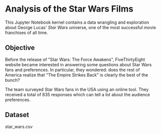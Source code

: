 # Analysis of the Star Wars Films

This Jupyter Notebook kernel contains a data wrangling and exploration about George Lucas' *Star Wars* universe, one of the most successful movie franchises of all time.

## Objective

Before the release of "Star Wars: The Force Awakens", FiveThirtyEight website became interested in answering some questions about Star Wars fans and preferences. In particular, they wondered: does the rest of America realize that "The Empire Strikes Back" is clearly the best of the bunch?

The team surveyed Star Wars fans in the USA using an online tool. They received a total of 835 responses which can tell a lot about the audience preferences.


## Dataset

star_wars.csv
